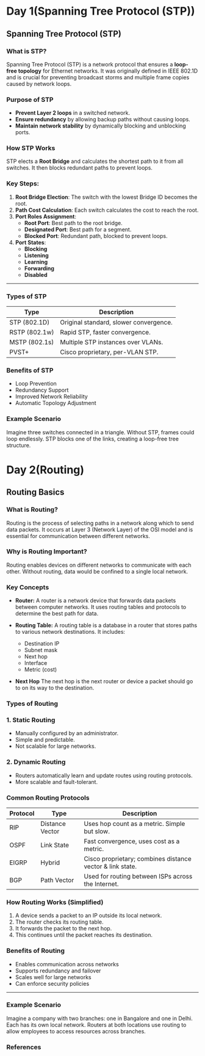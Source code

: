 # Day 1(Spanning Tree Protocol (STP))
## Spanning Tree Protocol (STP)

### What is STP?

Spanning Tree Protocol (STP) is a network protocol that ensures a **loop-free topology** for Ethernet networks. It was originally defined in IEEE 802.1D and is crucial for preventing broadcast storms and multiple frame copies caused by network loops.

### Purpose of STP

- **Prevent Layer 2 loops** in a switched network.
- **Ensure redundancy** by allowing backup paths without causing loops.
- **Maintain network stability** by dynamically blocking and unblocking ports.


### How STP Works

STP elects a **Root Bridge** and calculates the shortest path to it from all switches. It then blocks redundant paths to prevent loops.

### Key Steps:

1. **Root Bridge Election**: The switch with the lowest Bridge ID becomes the root.
2. **Path Cost Calculation**: Each switch calculates the cost to reach the root.
3. **Port Roles Assignment**:
   - **Root Port**: Best path to the root bridge.
   - **Designated Port**: Best path for a segment.
   - **Blocked Port**: Redundant path, blocked to prevent loops.
4. **Port States**:
   - **Blocking**
   - **Listening**
   - **Learning**
   - **Forwarding**
   - **Disabled**

---

### Types of STP

|Type|Description|
|----|-----------|
|STP (802.1D)|Original standard, slower convergence.|
|RSTP (802.1w) | Rapid STP, faster convergence.|
|MSTP (802.1s) | Multiple STP instances over VLANs.|
|PVST+ | Cisco proprietary, per-VLAN STP.|


### Benefits of STP

- Loop Prevention
- Redundancy Support
- Improved Network Reliability
- Automatic Topology Adjustment


### Example Scenario

Imagine three switches connected in a triangle. Without STP, frames could loop endlessly. STP blocks one of the links, creating a loop-free tree structure.


# Day 2(Routing)

## Routing Basics

### What is Routing?

Routing is the process of selecting paths in a network along which to send data packets. It occurs at Layer 3 (Network Layer) of the OSI model and is essential for communication between different networks.


### Why is Routing Important?

Routing enables devices on different networks to communicate with each other. Without routing, data would be confined to a single local network.

### Key Concepts

* **Router:**
 A router is a network device that forwards data packets between computer networks. It uses routing tables and protocols to determine the best path for data.

*  **Routing Table:**
  A  routing table is a database in a router that stores paths to various network destinations. It includes:
    - Destination IP
    - Subnet mask
    - Next hop
    - Interface
    - Metric (cost)

*  **Next Hop**
  The next hop is the next router or device a packet should go to on its way to the destination.



### Types of Routing

### 1. Static Routing
- Manually configured by an administrator.
- Simple and predictable.
- Not scalable for large networks.

### 2. Dynamic Routing
- Routers automatically learn and update routes using routing protocols.
- More scalable and fault-tolerant.



### Common Routing Protocols

|Protocol|Type|Description|
|--------|----|-----------|
|RIP     |Distance Vector|Uses hop count as a metric. Simple but slow.|
|OSPF|Link State|Fast convergence, uses cost as a metric.|
|EIGRP|Hybrid|Cisco proprietary; combines distance vector & link state.|
|BGP|Path Vector|Used for routing between ISPs across the Internet.|


### How Routing Works (Simplified)

1. A device sends a packet to an IP outside its local network.
2. The router checks its routing table.
3. It forwards the packet to the next hop.
4. This continues until the packet reaches its destination.



### Benefits of Routing

- Enables communication across networks
- Supports redundancy and failover
- Scales well for large networks
- Can enforce security policies

---

### Example Scenario

Imagine a company with two branches: one in Bangalore and one in Delhi. Each has its own local network. Routers at both locations use routing to allow employees to access resources across branches.


### References


